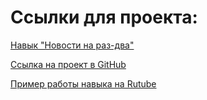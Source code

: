 # Ссылки для проекта:
[Навык "Новости на раз-два"](https://dialogs.yandex.ru/store/skills/60881909-novosti-na-raz-dva)

[Ссылка на проект в GitHub](https://github.com/Sophi24/one-two-news)

[Пример работы навыка на Rutube](https://rutube.ru/video/private/d5c00de93bb00741bf3df32df4fe22a5)
